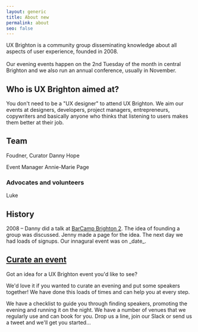 ```yaml
---
layout: generic
title: About new
permalink: about
seo: false
---
```

 UX Brighton is a community group disseminating knowledge about all aspects of user experience, founded in 2008.\
\
Our evening events happen on the 2nd Tuesday of the month in central Brighton and we also run an annual conference, usually in November.

## Who is UX Brighton aimed at?

You don't need to be a "UX designer" to attend UX Brighton. We aim our events at designers, developers, project managers, entrepreneurs, copywriters and basically anyone who thinks that listening to users makes them better at their job.

## Team

Foudner, Curator Danny Hope

Event Manager Annie-Marie Page

### Advocates and volunteers

Luke

## History

2008 – Danny did a talk at [BarCamp Brighton 2](http://barcamp.org/w/page/400551/BarCampBrighton2). The idea of founding a group was discussed. Jenny made a page for the idea. The next day we had loads of signups. Our innagural event was on \_date\_.

## [Curate an event](/curate)

Got an idea for a UX Brighton event you'd like to see?

We'd love it if you wanted to curate an evening and put some speakers together! We have done this loads of times and can help you at every step.

We have a checklist to guide you through finding speakers, promoting the evening and running it on the night. We have a number of venues that we regularly use and can book for you. Drop us a line, join our Slack or send us a tweet and we'll get you started…

